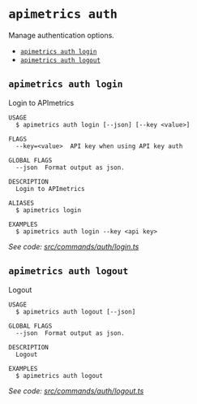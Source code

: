 `apimetrics auth`
=================

Manage authentication options.

* [`apimetrics auth login`](#apimetrics-auth-login)
* [`apimetrics auth logout`](#apimetrics-auth-logout)

## `apimetrics auth login`

Login to APImetrics

```
USAGE
  $ apimetrics auth login [--json] [--key <value>]

FLAGS
  --key=<value>  API key when using API key auth

GLOBAL FLAGS
  --json  Format output as json.

DESCRIPTION
  Login to APImetrics

ALIASES
  $ apimetrics login

EXAMPLES
  $ apimetrics auth login --key <api key>
```

_See code: [src/commands/auth/login.ts](https://github.com/APImetrics/APIm-CLI/blob/v0.2.0/src/commands/auth/login.ts)_

## `apimetrics auth logout`

Logout

```
USAGE
  $ apimetrics auth logout [--json]

GLOBAL FLAGS
  --json  Format output as json.

DESCRIPTION
  Logout

EXAMPLES
  $ apimetrics auth logout
```

_See code: [src/commands/auth/logout.ts](https://github.com/APImetrics/APIm-CLI/blob/v0.2.0/src/commands/auth/logout.ts)_
